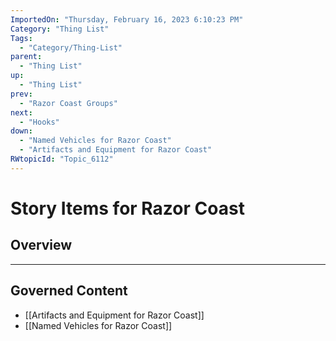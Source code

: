 ```yaml
---
ImportedOn: "Thursday, February 16, 2023 6:10:23 PM"
Category: "Thing List"
Tags:
  - "Category/Thing-List"
parent:
  - "Thing List"
up:
  - "Thing List"
prev:
  - "Razor Coast Groups"
next:
  - "Hooks"
down:
  - "Named Vehicles for Razor Coast"
  - "Artifacts and Equipment for Razor Coast"
RWtopicId: "Topic_6112"
---
```

# Story Items for Razor Coast
## Overview
---
## Governed Content
- [[Artifacts and Equipment for Razor Coast]]
- [[Named Vehicles for Razor Coast]]

